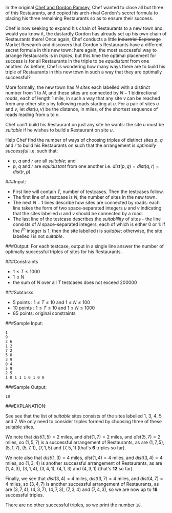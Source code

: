In the original [Chef and Gordon Ramsey](https://www.codechef.com/problems/CHGORAM), Chef wanted to close all but three of this Restaurants, and copied his arch-rival Gordon's secret formula to placing his three remaining Restaurants so as to ensure their success.

Chef is now seeking to expand his chain of Restaurants to a new town and, would you know it, the dastardly Gordon has already set up his own chain of Restaurants there! Once again, Chef conducts a little <strike>Industrial Espionage</strike> Market Research and discovers that Gordon's Restaurants have a different secret formula in this new town: here again, the most successful way to arrange Restaurants is in _triples_, but this time the optimal placement for success is for all Restaurants in the triple to be _equidistant_ from one another. As before, Chef is wondering how many ways there are to build his triple of Restaurants in this new town in such a way that they are optimally successful?

More formally, the new town has $N$ _sites_ each labelled with a distinct number from $1$ to $N$, and these sites are connected by $N - 1$ bidirectional _roads_, each of length 1 mile, in such a way that any site $v$ can be reached from any other site $u$ by following roads starting at $u$.  For a pair of sites $u$ and $v$, let $\textit{dist}(u, v)$ be the distance, in miles, of the shortest sequence of roads leading from $u$ to $v$.

Chef can't build his Restaurant on just any site he wants: the site $u$ must be _suitable_ if he wishes to build a Restaurant on site $u$.  

Help Chef find the number of ways of choosing triples of distinct sites $p$, $q$ and $r$ to build his Restaurants on such that the arrangement is _optimally successful_ i.e. such that:

* $p$, $q$ and $r$ are all _suitable_; and
* $p$, $q$ and $r$ are _equidistant_ from one another i.e. $\textit{dist}(p,q)=\textit{dist}(q,r)=\textit{dist}(r,p)$

###Input:

- First line will contain $T$, number of testcases. Then the testcases follow. 
- The first line of a testcase is $N$, the number of sites in the new town.
- The next $N-1$ lines describe how sites are connected by roads: each line takes the form of two space-separated integers $u$ and $v$ indicating that the sites labelled $u$ and $v$ should be connected by a road.
- The last line of the testcase describes the _suitablility_ of sites - the line consists of $N$ space-separated integers, each of which is either 0 or 1: if the $i^{\textit{th}}$ integer is 1, then the site labelled $i$ is _suitable_; otherwise, the site labelled $i$ is not _suitable_.

###Output:
For each testcase, output in a single line answer the number of optimally successful triples of sites for his Restaurants.

###Constraints 
- $1 \leq T \leq 1000$
- $1 \leq N$
- the sum of $N$ over all $T$ testcases does not exceed $200000$

###Subtasks
- 5 points : $1 \leq T \leq 10$ and $1 \leq N \leq 100$
- 10 points : $1 \leq T \leq 10$ and $1 \leq N \leq 1000$
- 85 points: original constraints

###Sample Input:

```
1
9
2 6
1 2
7 2
5 8
3 9
8 4
5 9
2 5
1 0 1 1 1 0 1 0 0
```

###Sample Output:

```
18
```

###EXPLANATION:

See see that the list of _suitable_ sites consists of the sites labelled $1$, $3$, $4$, $5$ and $7$.  We only need to consider triples formed by choosing three of these suitable sites.

We note that $\textit{dist}(1,5)=2$ miles, and $\textit{dist}(1,7)=2$ miles, and $\textit{dist}(5,7)=2$ miles, so $(1,5,7)$ is a successful arrangement of Restaurants, as are $(1,7,5)$, $(5,1,7)$, $(5,7,1)$, $(7,1,5)$ and $(7,5,1)$ (that's **6** triples so far).

We note also that $\textit{dist}(1,3)=4$ miles, $\textit{dist}(1,4)=4$ miles, and $\textit{dist}(3,4)=4$ miles, so $(1,3,4$) is another successful arrangement of Restaurants, as are $(1,4,3)$, $(3,1,4)$, $(3,4,1)$, $(4,1,3)$ and $(4,3,1)$ (that's **12** so far).

Finally, we see that $\textit{dist}(3,4)=4$ miles, $\textit{dist}(3,7)=4$ miles, and $\textit{dist}(4,7)=4$ miles, so $(3,4,7)$ is another successful arrangement of Restaurants, as are $(3,7,4)$, $(4,3,7)$, $(4,7,3)$, $(7,3,4)$ and $(7,4,3)$, so we are now up to **18** successful triples.

There are no other successful triples, so we print the number `18`.



